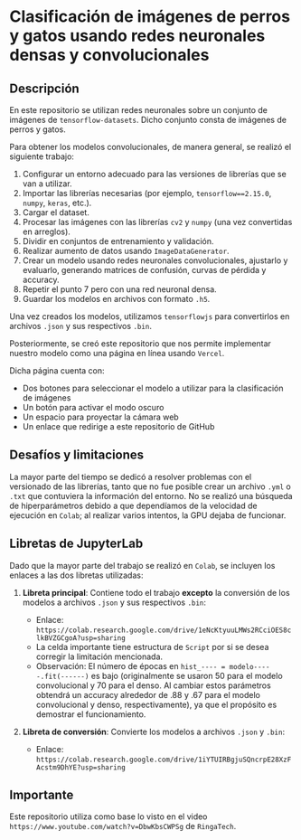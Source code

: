 # Clasificación de imágenes de perros y gatos usando redes neuronales densas y convolucionales

## Descripción

En este repositorio se utilizan redes neuronales sobre un conjunto de imágenes de `tensorflow-datasets`. Dicho conjunto consta de imágenes de perros y gatos.

Para obtener los modelos convolucionales, de manera general, se realizó el siguiente trabajo:

1. Configurar un entorno adecuado para las versiones de librerías que se van a utilizar.
2. Importar las librerías necesarias (por ejemplo, `tensorflow==2.15.0`, `numpy`, `keras`, etc.).
3. Cargar el dataset.
4. Procesar las imágenes con las librerías `cv2` y `numpy` (una vez convertidas en arreglos).
5. Dividir en conjuntos de entrenamiento y validación.
6. Realizar aumento de datos usando `ImageDataGenerator`.
7. Crear un modelo usando redes neuronales convolucionales, ajustarlo y evaluarlo, generando matrices de confusión, curvas de pérdida y accuracy.
8. Repetir el punto 7 pero con una red neuronal densa.
9. Guardar los modelos en archivos con formato `.h5`.

Una vez creados los modelos, utilizamos `tensorflowjs` para convertirlos en archivos `.json` y sus respectivos `.bin`.

Posteriormente, se creó este repositorio que nos permite implementar nuestro modelo como una página en línea usando `Vercel`.

Dicha página cuenta con:
- Dos botones para seleccionar el modelo a utilizar para la clasificación de imágenes
- Un botón para activar el modo oscuro
- Un espacio para proyectar la cámara web
- Un enlace que redirige a este repositorio de GitHub

## Desafíos y limitaciones

La mayor parte del tiempo se dedicó a resolver problemas con el versionado de las librerías, tanto que no fue posible crear un archivo `.yml` o `.txt` que contuviera la información del entorno. No se realizó una búsqueda de hiperparámetros debido a que dependíamos de la velocidad de ejecución en `Colab`; al realizar varios intentos, la GPU dejaba de funcionar.

## Libretas de JupyterLab

Dado que la mayor parte del trabajo se realizó en `Colab`, se incluyen los enlaces a las dos libretas utilizadas:

1. **Libreta principal**: Contiene todo el trabajo **excepto** la conversión de los modelos a archivos `.json` y sus respectivos `.bin`:
   - Enlace: `https://colab.research.google.com/drive/1eNcKtyuuLMWs2RCciOES8clkBVZGCgoA?usp=sharing`
   - La celda importante tiene estructura de `Script` por si se desea corregir la limitación mencionada.
   - Observación: El número de épocas en `hist_---- = modelo-----.fit(------)` es bajo (originalmente se usaron 50 para el modelo convolucional y 70 para el denso. Al cambiar estos parámetros obtendrá un accuracy alrededor de .88 y .67 para el modelo convolucional y denso, respectivamente), ya que el propósito es demostrar el funcionamiento.

2. **Libreta de conversión**: Convierte los modelos a archivos `.json` y `.bin`:
   - Enlace: `https://colab.research.google.com/drive/1iYTUIRBgjuSQncrpE28XzFAcstm9DhYE?usp=sharing`

## Importante

Este repositorio utiliza como base lo visto en el video `https://www.youtube.com/watch?v=DbwKbsCWPSg` de `RingaTech`.